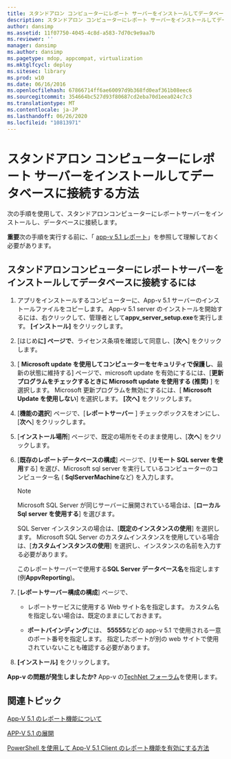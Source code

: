 ```yaml
---
title: スタンドアロン コンピューターにレポート サーバーをインストールしてデータベースに接続する方法
description: スタンドアロン コンピューターにレポート サーバーをインストールしてデータベースに接続する方法
author: dansimp
ms.assetid: 11f07750-4045-4c8d-a583-7d70c9e9aa7b
ms.reviewer: ''
manager: dansimp
ms.author: dansimp
ms.pagetype: mdop, appcompat, virtualization
ms.mktglfcycl: deploy
ms.sitesec: library
ms.prod: w10
ms.date: 06/16/2016
ms.openlocfilehash: 67866714ff6ae60097d9b368fd0eaf361b08eec6
ms.sourcegitcommit: 354664bc527d93f80687cd2eba70d1eea024c7c3
ms.translationtype: MT
ms.contentlocale: ja-JP
ms.lasthandoff: 06/26/2020
ms.locfileid: "10813971"
---
```

# スタンドアロン コンピューターにレポート サーバーをインストールしてデータベースに接続する方法

次の手順を使用して、スタンドアロンコンピューターにレポートサーバーをインストールし、データベースに接続します。

**重要**次の手順を実行する前に、「 [app-v 5.1 レポート](about-app-v-51-reporting.md)」を参照して理解しておく必要があります。

## スタンドアロンコンピューターにレポートサーバーをインストールしてデータベースに接続するには

1. アプリをインストールするコンピューターに、App-v 5.1 サーバーのインストールファイルをコピーします。 App-v 5.1 server のインストールを開始するには、右クリックして、管理者として**appv\_server\_setup.exe**を実行します。 **[インストール]** をクリックします。

2. [はじめ**に] ページで**、ライセンス条項を確認して同意し、[**次へ**] をクリックします。

3. [ **Microsoft update を使用してコンピューターをセキュリティで保護し**、最新の状態に維持する] ページで、microsoft update を有効にするには、[**更新プログラムをチェックするときに Microsoft update を使用する (推奨)** ] を選択します。 Microsoft 更新プログラムを無効にするには、[ **Microsoft Update を使用しない**] を選択します。 **[次へ]** をクリックします。

4. [**機能の選択**] ページで、[**レポートサーバー** ] チェックボックスをオンにし、[**次へ**] をクリックします。

5. [**インストール場所**] ページで、既定の場所をそのまま使用し、[**次へ**] をクリックします。

6. [**既存のレポートデータベースの構成**] ページで、[**リモート SQL server を使用**する] を選び、Microsoft sql server を実行しているコンピューターのコンピューター名 ( **SqlServerMachine**など) を入力します。

    > [!NOTE]
    > Microsoft SQL Server が同じサーバーに展開されている場合は、[**ローカル Sql server を使用する**] を選びます。

    SQL Server インスタンスの場合は、[**既定のインスタンスの使用**] を選択します。 Microsoft SQL Server のカスタムインスタンスを使用している場合は、[**カスタムインスタンスの使用**] を選択し、インスタンスの名前を入力する必要があります。

    このレポートサーバーで使用する**SQL Server データベース名**を指定します (例**AppvReporting**)。

7. [**レポートサーバー構成の構成**] ページで、

   - レポートサービスに使用する Web サイト名を指定します。 カスタム名を指定しない場合は、既定のままにしておきます。

   - **ポートバインディング**には、 **55555**などの app-v 5.1 で使用される一意のポート番号を指定します。 指定したポートが別の web サイトで使用されていないことも確認する必要があります。

8. **[インストール]** をクリックします。

**App-v の問題が発生しましたか?** App-v の[TechNet フォーラム](https://social.technet.microsoft.com/Forums/home?forum=mdopappv)を使用します。

## 関連トピック

[App-V 5.1 のレポート機能について](about-app-v-51-reporting.md)

[APP-V 5.1 の展開](deploying-app-v-51.md)

[PowerShell を使用して App-V 5.1 Client のレポート機能を有効にする方法](how-to-enable-reporting-on-the-app-v-51-client-by-using-powershell.md)

